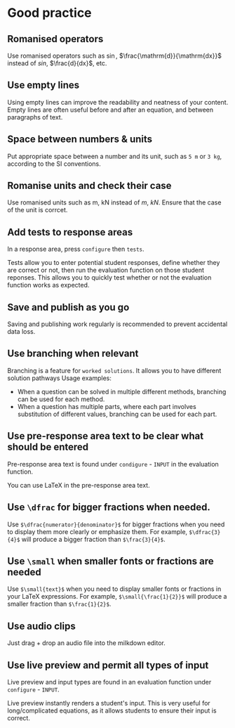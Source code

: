 # Good practice 

## Romanised operators

Use romanised operators such as $\sin$, $\frac{\mathrm{d}}{\mathrm{dx}}$ instead of $sin$, $\frac{d}{dx}$, etc.

## Use empty lines

Using empty lines can improve the readability and neatness of your content. Empty lines are often useful before and after an equation, and between paragraphs of text.


## Space between numbers & units

Put appropriate space between a number and its unit, such as `5 m` or `3 kg`, according to the SI conventions. 

## Romanise units and check their case

Use romanised units such as $\text{m}$, $\text{kN}$ instead of $m$, $kN$. Ensure that the case of the unit is corrcet.

## Add tests to response areas

In a response area, press `configure` then `tests`. 

Tests allow you to enter potential student responses, define whether they are correct or not, then run the evaluation function on those student reponses. This allows you to quickly test whether or not the evaluation function works as expected.

## Save and publish as you go

Saving and publishing work regularly is recommended to prevent accidental data loss.    

## Use branching when relevant

Branching is a feature for `worked solutions`. It allows you to have different solution pathways Usage examples:
- When a question can be solved in multiple different methods, branching can be used for each method.
- When a question has multiple parts, where each part involves substitution of different values, branching can be used for each part.

## Use pre-response area text to be clear what should be entered

Pre-response area text is found under `condigure` - `INPUT` in the evaluation function.

You can use LaTeX in the pre-response area text.

## Use `\dfrac` for bigger fractions when needed.

Use `$\dfrac{numerator}{denominator}$` for bigger fractions when you need to display them more clearly or emphasize them. For example, `$\dfrac{3}{4}$` will produce a bigger fraction than `$\frac{3}{4}$`.

## Use `\small` when smaller fonts or fractions are needed

Use `$\small{text}$` when you need to display smaller fonts or fractions in your LaTeX expressions. For example, `$\small{\frac{1}{2}}$` will produce a smaller fraction than `$\frac{1}{2}$`.

## Use audio clips 

Just drag + drop an audio file into the milkdown editor.

## Use live preview and permit all types of input

Live preview and input types are found in an evaluation function under `configure` - `INPUT`.

Live preview instantly renders a student's input. This is very useful for long/complicated equations, as it allows students to ensure their input is correct.